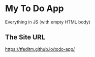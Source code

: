 # My To Do App

Everything in JS (with empty HTML body)



## The Site URL

https://tfeditm.github.io/todo-app/